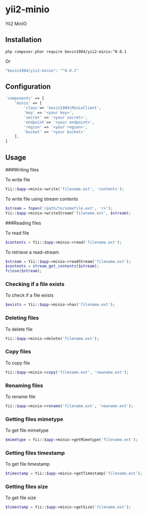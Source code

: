 # yii2-minio
Yii2 MinIO

## Installation

```shell
php composer.phar require bevin1984/yii2-minio:^0.0.1
```
Or

```php
"bevin1984/yii2-minio": "^0.0.1"
```

## Configuration

```php
'components' => [
    'minio' => [
        'class'=> 'bevin1984\MinioClient',
        'key' => '<your key>',
        'secret' => '<your secret>',
        'endpoint'=> '<your endpoint>',
        'region' => '<your region>',
        'bucket' => '<your bucket>'
    ],
]
```

## Usage

###Writing files

To write file
```php
Yii::$app->minio->write('filename.ext', 'contents');
```

To write file using stream contents
```php
$stream = fopen('/path/to/somefile.ext', 'r+');
Yii::$app->minio->writeStream('filename.ext', $stream);
```

###Reading files

To read file
```php
$contents = Yii::$app->minio->read('filename.ext');
```

To retrieve a read-stream
```php
$stream = Yii::$app->minio->readStream('filename.ext');
$contents = stream_get_contents($stream);
fclose($stream);
```

### Checking if a file exists

To check if a file exists
```php
$exists = Yii::$app->minio->has('filename.ext');
```

### Deleting files

To delete file
```php
Yii::$app->minio->delete('filename.ext');
```

### Copy files

To copy file

```php
Yii::$app->minio->copy('filename.ext', 'newname.ext');
```

### Renaming files

To rename file

```php
Yii::$app->minio->rename('filename.ext', 'newname.ext');
```

### Getting files mimetype

To get file mimetype

```php
$mimetype = Yii::$app->minio->getMimetype('filename.ext');
```

### Getting files timestamp

To get file timestamp

```php
$timestamp = Yii::$app->minio->getTimestamp('filename.ext');
```

### Getting files size

To get file size

```php
$timestamp = Yii::$app->minio->getSize('filename.ext');
```